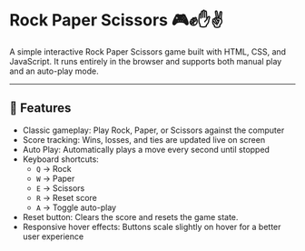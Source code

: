 # Rock Paper Scissors 🎮✊✋✌️
A simple interactive Rock Paper Scissors game built with HTML, CSS, and JavaScript.
It runs entirely in the browser and supports both manual play and an auto-play mode.

---

## 🚀 Features
* Classic gameplay: Play Rock, Paper, or Scissors against the computer
* Score tracking: Wins, losses, and ties are updated live on screen
* Auto Play: Automatically plays a move every second until stopped
* Keyboard shortcuts:
  * `Q` → Rock
  * `W` → Paper
  * `E` → Scissors
  * `R` → Reset score
  * `A` → Toggle auto-play
* Reset button: Clears the score and resets the game state.
* Responsive hover effects: Buttons scale slightly on hover for a better user experience
